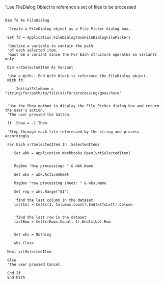 'Use FileDialog Object to reference a set of files to be processed

<pre><code>
Dim fd As FileDialog
 
 'Create a FileDialog object as a File Picker dialog box.
 
 Set fd = Application.FileDialog(msoFileDialogFilePicker)
 
 'Declare a variable to contain the path
 'of each selected item.
 'must be a variant since the For Each structure operates on variants only
 
 Dim vrtSelectedItem As Variant
 
 'Use a With...End With block to reference the FileDialog object.
 With fd
    
    .InitialFileName = "string/for/path/to/file(s)/for/processing/goes/here"
    
 
 'Use the Show method to display the File Picker dialog box and return the user's action.
 'The user pressed the button.
 
 If .Show = -1 Then
 
 'Step through each file referenced by the string and process accordingly
 
 For Each vrtSelectedItem In .SelectedItems
 
    Set wbk = Application.Workbooks.Open(vrtSelectedItem)
        
    
    MsgBox "Now processing: " & wbk.Name
    
    Set wks = wbk.ActiveSheet
    
    MsgBox "now processing sheet: " & wks.Name
    
    Set rng = wks.Range("A1")
    
    'find the last column in the dataset
    lastCol = Cells(1, Columns.Count).End(xlToLeft).Column
   
    
    'find the last row in the dataset
    lastRow = Cells(Rows.Count, 1).End(xlUp).Row
    
        
    Set wks = Nothing
    
    wbk.Close
     
 Next vrtSelectedItem
 
 Else
 'The user pressed Cancel.
 
 End If
 End With
</code></pre>
